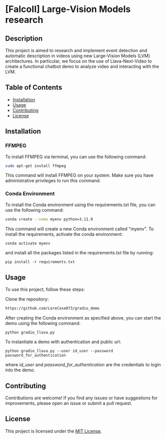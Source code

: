 # \[FalcoII\] Large-Vision Models research

## Description

This project is aimed to research and implement event detection and automatic description in videos using new Large-Vision Models (LVM) architectures. In particular, we focus on the use of Llava-Next-Video to create a functional chatbot demo to analyze video and interacting with the LVM. 

## Table of Contents

- [Installation](#installation)
- [Usage](#usage)
- [Contributing](#contributing)
- [License](#license)

## Installation

### FFMPEG

To install FFMPEG via terminal, you can use the following command:

```bash
sudo apt-get install ffmpeg
```

This command will install FFMPEG on your system. Make sure you have administrative privileges to run this command.

### Conda Environment

To install the Conda environment using the requirements.txt file, you can use the following command:

```bash
conda create --name myenv python=3.11.9
```

This command will create a new Conda environment called "myenv".
To install the requirements, activate the conda environment:

```bash
conda activate myenv
```

and install all the packages listed in the requirements.txt file by running:

```
pip install -r requirements.txt
```


## Usage

To use this project, follow these steps:

Clone the repository:

```bash
https://github.com/LoreCase073/gradio_demo
```

After creating the Conda environment as specified above, you can start the demo using the following command:

```
python gradio_llava.py
```

To instantiate a demo with authentication and public url:

```
python gradio_llava.py --user id_user --password password_for_authentication
```
where *id_user* and *password_for_authentication* are the credentials to login into the demo.

## Contributing

Contributions are welcome! If you find any issues or have suggestions for improvements, please open an issue or submit a pull request.

## License

This project is licensed under the [MIT License](LICENSE).

